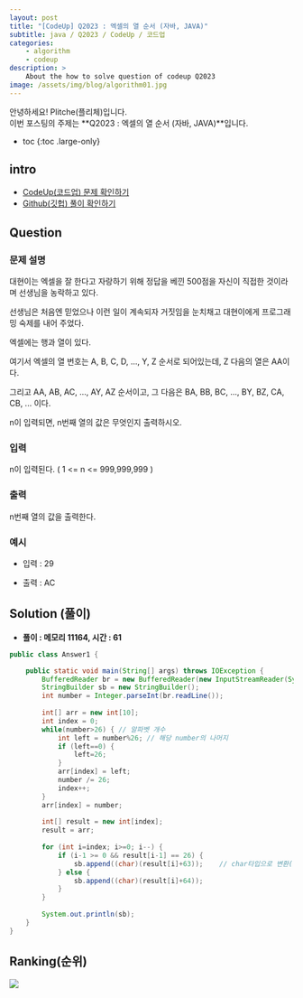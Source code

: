 ```yaml
---
layout: post
title: "[CodeUp] Q2023 : 엑셀의 열 순서 (자바, JAVA)"
subtitle: java / Q2023 / CodeUp / 코드업
categories:
    - algorithm
    - codeup
description: >
    About the how to solve question of codeup Q2023
image: /assets/img/blog/algorithm01.jpg
---
```


안녕하세요! Plitche(플리체)입니다.  
이번 포스팅의 주제는 **Q2023 : 엑셀의 열 순서 (자바, JAVA)**입니다.

* toc
{:toc .large-only}

## intro
* [CodeUp(코드업) 문제 확인하기](https://codeup.kr/problem.php?id=2023)  
* [Github(깃헙) 풀이 확인하기](https://github.com/plitche/CodeUp_Solution/tree/master/Q2001~Q2100/Q2023)  

## Question
### 문제 설명
대현이는 엑셀을 잘 한다고 자랑하기 위해 정답을 베낀 500점을 자신이 직접한 것이라며 선생님을 농락하고 있다.  
  
선생님은 처음엔 믿었으나 이런 일이 계속되자 거짓임을 눈치채고 대현이에게 프로그래밍 숙제를 내어 주었다.  
  
엑셀에는 행과 열이 있다.  
  
여기서 엑셀의 열 번호는 A, B, C, D, ..., Y, Z 순서로 되어있는데, Z 다음의 열은 AA이다.  

그리고 AA, AB, AC, ..., AY, AZ 순서이고, 그 다음은 BA, BB, BC, ..., BY, BZ, CA, CB, ... 이다.  

n이 입력되면, n번째 열의 값은 무엇인지 출력하시오.  
  
### 입력
n이 입력된다. ( 1 <= n <= 999,999,999 )  
  
### 출력

n번째 열의 값을 출력한다.  

### 예시
* 입력 : 29  
  
* 출력 : AC  
  
## Solution (풀이)
* **풀이 : 메모리 11164, 시간 : 61**  

```java
public class Answer1 {

	public static void main(String[] args) throws IOException {
        BufferedReader br = new BufferedReader(new InputStreamReader(System.in));
        StringBuilder sb = new StringBuilder();
        int number = Integer.parseInt(br.readLine());
        	
        int[] arr = new int[10];
        int index = 0;
        while(number>26) { // 알파벳 개수
        	int left = number%26; // 해당 number의 나머지
        	if (left==0) {
        		left=26;
        	}
        	arr[index] = left;
    		number /= 26;		
        	index++;
        }
        arr[index] = number;
        
        int[] result = new int[index];
        result = arr;
        
        for (int i=index; i>=0; i--) {
        	if (i-1 >= 0 && result[i-1] == 26) {
    			sb.append((char)(result[i]+63));	// char타입으로 변환(알파벳으로)  			
    		} else {
    			sb.append((char)(result[i]+64));
    		}
        }
        
        System.out.println(sb);
	}
}
```  

## Ranking(순위)
![](/assets/post/codeup/Q2000~Q2999/20220131/03.JPG)  